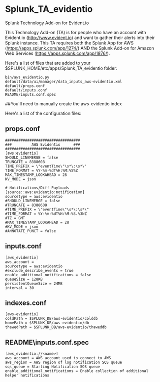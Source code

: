 # Splunk_TA_evidentio
Splunk Technology Add-on for Evident.io

This Technology Add-on (TA) is for people who have an account with Evident.io (http://www.evident.io) and want to gather their alerts into their Splunk instance.  This TA requires both the Splunk App for AWS (https://apps.splunk.com/app/1274/) AND the Splunk Add-on for Amazon Web Services (https://apps.splunk.com/app/1876/). 

Here's a list of files that are added to your $SPLUNK_HOME/etc/apps/Splunk_TA_evidentio folder:

    bin/aws_evidentio.py
    default/data/ui/manager/data_inputs_aws-evidentio.xml
    default/props.conf
    default/inputs.conf
    README/inputs.conf.spec

##You'll need to manually create the aws-evidentio index

Here's a list of the configuration files:

props.conf
-------------
    ##################################
    ###         AWS Evidentio      ###
    ##################################
    [aws:evidentio]
    SHOULD_LINEMERGE = false
    TRUNCATE = 8388608
    TIME_PREFIX = \"eventTime\"\s*\:\s*\"
    TIME_FORMAT = %Y-%m-%dT%H:%M:%S%Z
    MAX_TIMESTAMP_LOOKAHEAD = 28
    KV_MODE = json
    
    # Notifications/Diff Payloads
    [source::aws:evidentio:notification]
    sourcetype = aws:evidentio
    #SHOULD_LINEMERGE = false
    #TRUNCATE = 8388608
    #TIME_PREFIX = \"eventTime\"\s*\:\s*\"
    #TIME_FORMAT = %Y-%m-%dT%H:%M:%S.%3NZ
    #TZ = GMT
    #MAX_TIMESTAMP_LOOKAHEAD = 28
    #KV_MODE = json
    #ANNOTATE_PUNCT = false

inputs.conf
-------------
    [aws_evidentio]
    aws_account =
    sourcetype = aws:evidentio
    #exclude_describe_events = true
    enable_additional_notifications = false
    queueSize = 128KB
    persistentQueueSize = 24MB
    interval = 30
  
indexes.conf
--------------
    [aws-evidentio]
    coldPath = $SPLUNK_DB/aws-evidentio/colddb
    homePath = $SPLUNK_DB/aws-evidentio/db
    thawedPath = $SPLUNK_DB/aws-evidentio/thaweddb

README\inputs.conf.spec
-------------------------
    [aws_evidentio://<name>]
    aws_account = AWS account used to connect to AWS
    aws_region = AWS region of log notification SQS queue
    sqs_queue = Starling Notification SQS queue
    enable_additional_notifications = Enable collection of additional helper notifications

